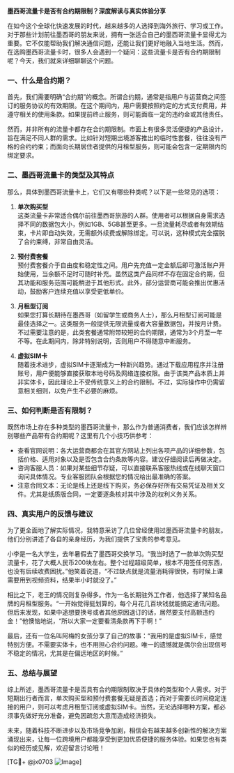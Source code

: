 **墨西哥流量卡是否有合约期限制？深度解读与真实体验分享**

在如今这个全球化快速发展的时代，越来越多的人选择到海外旅行、学习或工作。对于那些计划前往墨西哥的朋友来说，拥有一张适合自己的墨西哥流量卡显得尤为重要。它不仅能帮助我们解决通信问题，还能让我们更好地融入当地生活。然而，在选购墨西哥流量卡时，很多人会遇到一个疑问：这些流量卡是否有合约期限制呢？今天，我们就来详细聊聊这个问题。

### 一、什么是合约期？

首先，我们需要明确“合约期”的概念。所谓合约期，通常是指用户与运营商之间签订的服务协议的有效期限。在这个期间内，用户需要按照约定的方式支付费用，并遵守相关的使用条款。如果提前终止服务，则可能面临一定的违约金或其他责任。

然而，并非所有的流量卡都存在合约期限制。市面上有很多灵活便捷的产品设计，旨在满足不同人群的需求。比如针对短期出境游客推出的临时性套餐，往往没有严格的合约约束；而面向长期居住者提供的月租型服务，则可能会包含一定期限内的绑定要求。

### 二、墨西哥流量卡的类型及其特点

那么，具体到墨西哥流量卡上，它们又有哪些种类呢？以下是一些常见的选项：

1. **单次购买型**  
   这类流量卡非常适合偶尔前往墨西哥旅游的人群。使用者可以根据自身需求选择不同的数据包大小，例如1GB、5GB甚至更多。一旦流量耗尽或者有效期结束，卡片即自动失效，无需额外续费或解除绑定。可以说，这种模式完全摆脱了合约束缚，非常自由灵活。

2. **预付费套餐**  
   预付费套餐介于自由度和稳定性之间。用户先充值一定金额后即可激活账户开始使用，当余额不足时可随时补充。虽然这类产品同样不存在固定合约期，但其功能和服务范围可能稍逊于其他形式。此外，部分运营商可能会推出优惠活动，鼓励客户连续充值以享受更低单价。

3. **月租型订阅**  
   如果您打算长期待在墨西哥（如留学生或商务人士），那么月租型订阅可能是最佳选择之一。这类服务一般提供无限流量或者大容量数据包，并按月计费。不过需要注意的是，此类套餐通常附带较短的合约期限，通常为3个月至一年不等。在此期间内，除非特别说明，否则用户不得随意中断服务。

4. **虚拟SIM卡**  
   随着技术进步，虚拟SIM卡逐渐成为一种新兴趋势。通过下载应用程序并注册账号，用户便能够直接获取本地号码及网络连接权限。由于该类产品本质上并非实体卡，因此理论上不受传统意义上的合约限制。不过，实际操作中仍需留意相关细则，以免产生不必要的麻烦。

### 三、如何判断是否有限制？

既然市场上存在多种类型的墨西哥流量卡，那么作为普通消费者，我们应该怎样辨别哪些产品带有合约期呢？这里有几个小技巧供参考：

- 查看官网说明：各大运营商都会在其官方网站上列出各项产品的详细参数，包括价格、适用对象以及是否包含合约条款等内容。建议仔细阅读后再做决定。
- 咨询客服人员：如果对某些细节存疑，可以直接联系客服热线或在线聊天窗口询问具体情况。专业客服团队会根据您的情况给出最准确的答案。
- 注意合同文本：无论是线上还是线下购买，务必保存好所有交易凭证及相关文件。尤其是纸质版合同，一定要逐条核对其中涉及的权利义务关系。

### 四、真实用户的反馈与建议

为了更全面地了解实际情况，我特意采访了几位曾经使用过墨西哥流量卡的朋友。他们分别讲述了各自的亲身经历，为我们提供了宝贵的参考意见。

小李是一名大学生，去年暑假去了墨西哥交换学习。“我当时选了一款单次购买型流量卡，花了大概人民币200块左右。整个过程超级简单，根本不用签任何东西，也没有后续收费困扰。”他笑着说道，“不过缺点就是流量消耗得很快，有时候上课需要用到视频资料，结果半小时就没了。”

相比之下，老王的情况则复杂得多。作为一名长期驻外工作者，他选择了某知名品牌的月租型服务。“一开始觉得挺划算的，每个月花几百块钱就能搞定通讯问题。但后来发现，如果中途想要换号或者其他原因退订的话，居然要支付高额违约金！”他懊恼地说，“所以大家一定要看清条款再下手啊！”

最后，还有一位名叫阿梅的女孩分享了自己的故事：“我用的是虚拟SIM卡，感觉特别方便。不需要实体卡，也不用担心合约问题。唯一的遗憾就是偶尔会出现信号不稳定的情况，尤其是在偏远地区的时候。”

### 五、总结与展望

综上所述，墨西哥流量卡是否具有合约期限制取决于具体的类型和个人需求。对于短期出行者而言，单次购买型和预付费套餐无疑是首选；而对于需要长时间稳定连接的用户，则可以考虑月租型订阅或虚拟SIM卡。当然，无论选择哪种方案，都必须事先做好充分准备，避免因疏忽大意而造成经济损失。

未来，随着科技不断进步以及市场竞争加剧，相信会有越来越多创新性的解决方案涌现出来，让每一位跨境用户都能享受到更加优质便捷的服务体验。如果您也有类似的经历或见解，欢迎留言讨论哦！

[TG💪+ @jx0703 ![Image](https://github.com/user-attachments/assets/dbca1d08-cadb-493c-b0ec-ad6f7a83f270)]